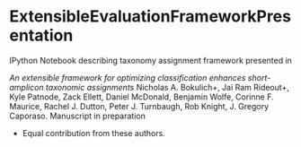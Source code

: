 ExtensibleEvaluationFrameworkPresentation
=========================================
IPython Notebook describing taxonomy assignment framework presented in 

*An extensible framework for optimizing classification enhances short-amplicon taxonomic assignments*
Nicholas A. Bokulich+, Jai Ram Rideout+, Kyle Patnode, Zack Ellett, Daniel McDonald, Benjamin Wolfe, Corinne F. Maurice, Rachel J. Dutton, Peter J. Turnbaugh, Rob Knight, J. Gregory Caporaso.
Manuscript in preparation
+ Equal contribution from these authors.
